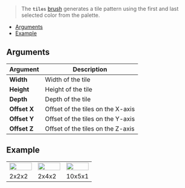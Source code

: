 > The **`tiles`** [brush](Brush-Shaders) generates a tile pattern using the first and last selected color from the palette.

<!-- TOC -->
- [Arguments](#arguments)
- [Example](#example)

## Arguments

Argument | Description
--------- | -----------
**Width** | Width of the tile
**Height** | Height of the tile
**Depth** | Depth of the tile
**Offset X** | Offset of the tiles on the X-axis
**Offset Y** | Offset of the tiles on the Y-axis
**Offset Z** | Offset of the tiles on the Z-axis

## Example

<!-- SAMPLE tiles_examples 3 -->
<table>
	<tr>
		<td width="33.33%"><img width="100%" src="https://s3.amazonaws.com/misc.lachlanmcdonald.com/magicavoxel-shaders/0.11.0/tiles_2_2_2.png" alt=""></td>
		<td width="33.33%"><img width="100%" src="https://s3.amazonaws.com/misc.lachlanmcdonald.com/magicavoxel-shaders/0.11.0/tiles_2_4_2.png" alt=""></td>
		<td width="33.33%"><img width="100%" src="https://s3.amazonaws.com/misc.lachlanmcdonald.com/magicavoxel-shaders/0.11.0/tiles_10_5_1.png" alt=""></td>
	</tr>
	<tr>
		<td valign="top">2x2x2</td>
		<td valign="top">2x4x2</td>
		<td valign="top">10x5x1</td>
	</tr>
</table>
<!-- END -->
